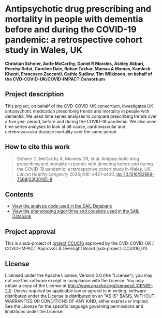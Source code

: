 # Antipsychotic drug prescribing and mortality in people with dementia before and during the COVID-19 pandemic: a retrospective cohort study in Wales, UK

**Christian Schnier, Aoife McCarthy, Daniel R Morales, Ashley Akbari, Reecha Sofat, Caroline Dale, Rohan Takhar, Mamas A Mamas, Kamlesh Khunti, Francesco Zaccardi, Cathie Sudlow, Tim Wilkinson, on behalf of the CVD-COVID-UK/COVID-IMPACT Consortium**

## Project description
This project, on behalf of the CVD-COVID-UK consortium, investigates UK antipsychotic medication prescribing trends and mortality in people with dementia. We used time series analyses to compare prescribing trends over a five year period, before and during the COVID-19 pandemic. We also used time series analyses to look at all-cause, cardiovascular and cerebrovascular disease mortality over the same period. 

## How to cite this work

>Schnier C, McCarthy A, Morales DR, et al. Antipsychotic drug prescribing and mortality in people with dementia before and during the COVID-19 pandemic: a retrospective cohort study in Wales, UK. *Lancet Healthy Longevity* 2023;4(8): e421-e430. [doi:10.1016/S2666-7568(23)00105-8](https://doi.org/10.1016/S2666-7568(23)00105-8)

## Contents

* [View the analysis code used in the SAIL Databank](https://github.com/BHFDSC/CCU016_01/tree/main/code)
* [View the phenotyping algorithms and codelists used in the SAIL Databank](https://github.com/BHFDSC/CCU016_01/tree/main/phenotypes)

## Project approval

This is a sub-project of [project CCU016](https://github.com/BHFDSC/CCU016) approved by the CVD-COVID-UK / COVID-IMPACT Approvals & Oversight Board (sub-project: CCU016_01).

## License

Licensed under the Apache License, Version 2.0 (the "License"); you may not use this software except in compliance with the License. You may obtain a copy of the License at http://www.apache.org/licenses/LICENSE-2.0. Unless required by applicable law or agreed to in writing, software distributed under the License is distributed on an "AS IS" BASIS, WITHOUT WARRANTIES OR CONDITIONS OF ANY KIND, either express or implied. See the License for the specific language governing permissions and limitations under the License.
